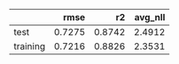 |          |   rmse |     r2 |   avg_nll |
|:---------|-------:|-------:|----------:|
| test     | 0.7275 | 0.8742 |    2.4912 |
| training | 0.7216 | 0.8826 |    2.3531 |